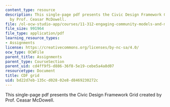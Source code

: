 ```yaml
---
content_type: resource
description: This single-page pdf presents the Civic Design Framework Grid created
  by Prof. Ceasar McDowell.
file: /ol-ocw-studio-app/courses/11-312-engaging-community-models-and-methods-for-designers-and-planners-spring-2020/bd22d7eb135cd02802e8d8469230272c_MIT11_312s20_cdf_grid.pdf
file_size: 991964
file_type: application/pdf
learning_resource_types:
- Assignments
license: https://creativecommons.org/licenses/by-nc-sa/4.0/
ocw_type: OCWFile
parent_title: Assignments
parent_type: CourseSection
parent_uid: cd4ff9f5-d886-36f8-5e19-cebe5a4a8d07
resourcetype: Document
title: CDF grid
uid: bd22d7eb-135c-d028-02e8-d8469230272c
---
```

This single-page pdf presents the Civic Design Framework Grid created by Prof. Ceasar McDowell.